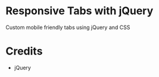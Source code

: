 Responsive Tabs with jQuery
===========================

Custom mobile friendly tabs using jQuery and CSS

Credits
========

- jQuery